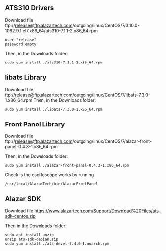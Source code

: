 ## ATS310 Drivers

Download file 
ftp://release@ftp.alazartech.com/outgoing/linux/CentOS/7/3.10.0-1062.9.1.el7.x86_64/ats310-7.1.1-2.x86_64.rpm
```
user "release"
password empty
```

Then, in the Downloads folder:
```
sudo yum install ./ats310-7.1.1-2.x86_64.rpm
```


## libats Library

Download file
ftp://release@ftp.alazartech.com/outgoing/linux/CentOS/7/libats-7.3.0-1.x86_64.rpm
Then, in the Downloads folder:
```
sudo yum install ./libats-7.3.0-1.x86_64.rpm
```


## Front Panel Library

Download file
ftp://release@ftp.alazartech.com/outgoing/linux/CentOS/7/alazar-front-panel-0.4.3-1.x86_64.rpm

Then, in the Downloads folder:
```
sudo yum install ./alazar-front-panel-0.4.3-1.x86_64.rpm
```

Check is the oscilloscope works by running
```
/usr/local/AlazarTech/bin/AlazarFrontPanel
```


## Alazar SDK
Download file 
https://www.alazartech.com/Support/Download%20Files/ats-sdk-centos.zip

Then in the Downloads folder:
```
sudo apt install unzip
unzip ats-sdk-debian.zip
sudo yum install ./ats-devel-7.4.0-1.noarch.rpm
```
